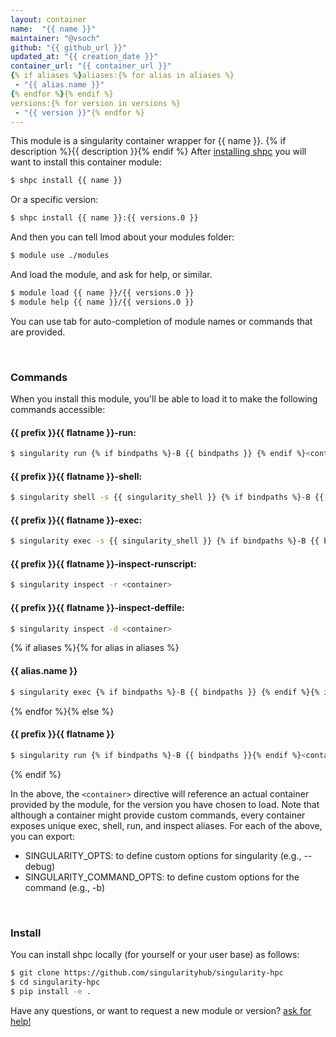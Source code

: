 ```yaml
---
layout: container
name:  "{{ name }}"
maintainer: "@vsoch"
github: "{{ github_url }}"
updated_at: "{{ creation_date }}"
container_url: "{{ container_url }}"
{% if aliases %}aliases:{% for alias in aliases %}
 - "{{ alias.name }}"
{% endfor %}{% endif %}
versions:{% for version in versions %}
 - "{{ version }}"{% endfor %}
---
```


This module is a singularity container wrapper for {{ name }}.
{% if description %}{{ description }}{% endif %}
After [installing shpc](#install) you will want to install this container module:

```bash
$ shpc install {{ name }}
```

Or a specific version:

```bash
$ shpc install {{ name }}:{{ versions.0 }}
```

And then you can tell lmod about your modules folder:

```bash
$ module use ./modules
```

And load the module, and ask for help, or similar.

```bash
$ module load {{ name }}/{{ versions.0 }}
$ module help {{ name }}/{{ versions.0 }}
```

You can use tab for auto-completion of module names or commands that are provided.

<br>

### Commands

When you install this module, you'll be able to load it to make the following commands accessible:

#### {{ prefix }}{{ flatname }}-run:

```bash
$ singularity run {% if bindpaths %}-B {{ bindpaths }} {% endif %}<container>
```

#### {{ prefix }}{{ flatname }}-shell:

```bash
$ singularity shell -s {{ singularity_shell }} {% if bindpaths %}-B {{ bindpaths }} {% endif %}<container>
```

#### {{ prefix }}{{ flatname }}-exec:

```bash
$ singularity exec -s {{ singularity_shell }} {% if bindpaths %}-B {{ bindpaths }} {% endif %}<container> "$@"
```

#### {{ prefix }}{{ flatname }}-inspect-runscript:

```bash
$ singularity inspect -r <container>
```

#### {{ prefix }}{{ flatname }}-inspect-deffile:

```bash
$ singularity inspect -d <container>
```

{% if aliases %}{% for alias in aliases %}
#### {{ alias.name }}
       
```bash
$ singularity exec {% if bindpaths %}-B {{ bindpaths }} {% endif %}{% if alias.options %}{{ alias.options }} {% endif %}<container> {{ alias.command }}
```

{% endfor %}{% else %}

#### {{ prefix }}{{ flatname }}

```bash
$ singularity run {% if bindpaths %}-B {{ bindpaths }}{% endif %}<container>
```
{% endif %}

In the above, the `<container>` directive will reference an actual container provided
by the module, for the version you have chosen to load. Note that although a container
might provide custom commands, every container exposes unique exec, shell, run, and
inspect aliases. For each of the above, you can export:

 - SINGULARITY_OPTS: to define custom options for singularity (e.g., --debug)
 - SINGULARITY_COMMAND_OPTS: to define custom options for the command (e.g., -b)

<br>
  
### Install

You can install shpc locally (for yourself or your user base) as follows:

```bash
$ git clone https://github.com/singularityhub/singularity-hpc
$ cd singularity-hpc
$ pip install -e .
```

Have any questions, or want to request a new module or version? [ask for help!](https://github.com/singularityhub/singularity-hpc/issues)
